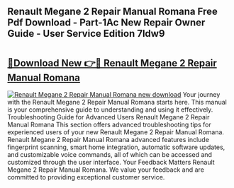 ## Renault Megane 2 Repair Manual Romana Free Pdf Download - Part-1Ac New Repair Owner Guide - User Service Edition 7ldw9

# <h2><a href="http://bc80653.oget.top/?id=Renault+Megane+2+Repair+Manual+Romana">🔗Download New 👉🔴 Renault Megane 2 Repair Manual Romana</a></h2>

[![Renault Megane 2 Repair Manual Romana new download](https://i.imgur.com/5g1atiW.png)](http://bc80653.oget.top/?id=Renault+Megane+2+Repair+Manual+Romana)
Your journey with the Renault Megane 2 Repair Manual Romana starts here. This manual is your comprehensive guide to understanding and using it effectively. Troubleshooting Guide for Advanced Users Renault Megane 2 Repair Manual Romana This section offers advanced troubleshooting tips for experienced users of your new Renault Megane 2 Repair Manual Romana. Renault Megane 2 Repair Manual Romana advanced features include fingerprint scanning, smart home integration, automatic software updates, and customizable voice commands, all of which can be accessed and customized through the user interface. Your Feedback Matters Renault Megane 2 Repair Manual Romana. We value your feedback and are committed to providing exceptional customer service.
